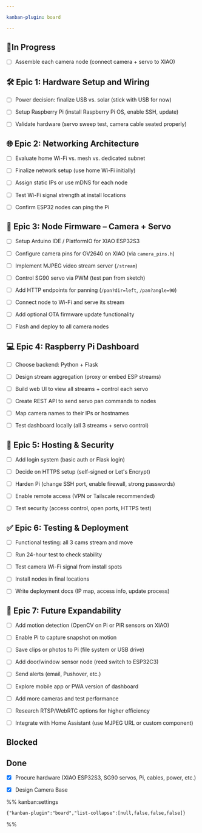 ```yaml
---

kanban-plugin: board

---
```


## 🦾In Progress

- [ ] Assemble each camera node (connect camera + servo to XIAO)


## 🛠️ Epic 1: Hardware Setup and Wiring

- [ ] Power decision: finalize USB vs. solar (stick with USB for now)
- [ ] Setup Raspberry Pi (install Raspberry Pi OS, enable SSH, update)
- [ ] Validate hardware (servo sweep test, camera cable seated properly)


## 🌐 Epic 2: Networking Architecture

- [ ] Evaluate home Wi-Fi vs. mesh vs. dedicated subnet
- [ ] Finalize network setup (use home Wi-Fi initially)
- [ ] Assign static IPs or use mDNS for each node
- [ ] Test Wi-Fi signal strength at install locations
- [ ] Confirm ESP32 nodes can ping the Pi


## 🎥 Epic 3: Node Firmware – Camera + Servo

- [ ] Setup Arduino IDE / PlatformIO for XIAO ESP32S3
- [ ] Configure camera pins for OV2640 on XIAO (via `camera_pins.h`)
- [ ] Implement MJPEG video stream server (`/stream`)
- [ ] Control SG90 servo via PWM (test pan from sketch)
- [ ] Add HTTP endpoints for panning (`/pan?dir=left`, `/pan?angle=90`)
- [ ] Connect node to Wi-Fi and serve its stream
- [ ] Add optional OTA firmware update functionality
- [ ] Flash and deploy to all camera nodes


## 💻 Epic 4: Raspberry Pi Dashboard

- [ ] Choose backend: Python + Flask
- [ ] Design stream aggregation (proxy or embed ESP streams)
- [ ] Build web UI to view all streams + control each servo
- [ ] Create REST API to send servo pan commands to nodes
- [ ] Map camera names to their IPs or hostnames
- [ ] Test dashboard locally (all 3 streams + servo control)


## 🔐 Epic 5: Hosting & Security

- [ ] Add login system (basic auth or Flask login)
- [ ] Decide on HTTPS setup (self-signed or Let's Encrypt)
- [ ] Harden Pi (change SSH port, enable firewall, strong passwords)
- [ ] Enable remote access (VPN or Tailscale recommended)
- [ ] Test security (access control, open ports, HTTPS test)


## ✅ Epic 6: Testing & Deployment

- [ ] Functional testing: all 3 cams stream and move
- [ ] Run 24-hour test to check stability
- [ ] Test camera Wi-Fi signal from install spots
- [ ] Install nodes in final locations
- [ ] Write deployment docs (IP map, access info, update process)


## 🧱 Epic 7: Future Expandability

- [ ] Add motion detection (OpenCV on Pi or PIR sensors on XIAO)
- [ ] Enable Pi to capture snapshot on motion
- [ ] Save clips or photos to Pi (file system or USB drive)
- [ ] Add door/window sensor node (reed switch to ESP32C3)
- [ ] Send alerts (email, Pushover, etc.)
- [ ] Explore mobile app or PWA version of dashboard
- [ ] Add more cameras and test performance
- [ ] Research RTSP/WebRTC options for higher efficiency
- [ ] Integrate with Home Assistant (use MJPEG URL or custom component)


## Blocked



## Done

- [x] Procure hardware (XIAO ESP32S3, SG90 servos, Pi, cables, power, etc.)
- [x] Design Camera Base




%% kanban:settings
```
{"kanban-plugin":"board","list-collapse":[null,false,false,false]}
```
%%